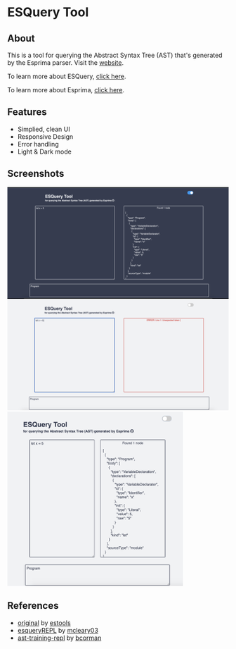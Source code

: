 # ESQuery Tool

## About
This  is a tool for querying the Abstract Syntax Tree (AST) that's generated by the Esprima parser. Visit the <a href="https://natalie-poulson.github.io/ESQuery-tool/">website</a>.

To learn more about ESQuery, <a href="https://github.com/estools/esquery">click here</a>.

To learn more about Esprima, <a href="https://github.com/jquery/esprima">click here</a>.


## Features
* Simplied, clean UI
* Responsive Design
* Error handling 
* Light & Dark mode 

## Screenshots
<img src="./assets/dark.png" alt="screenshot of tool, full screen with dark mode" width="800">

<img src="./assets/error.png" alt="screenshot of tool, full screen with light mode and error" width="800">

<img src="./assets/light.png" alt="screenshot of tool, responsive with light mode" width="400">

## References
* <a href="https://estools.github.io/esquery/">original</a> by <a href="https://github.com/estools">estools</a>
* <a href="https://github.com/mcleary03/esqueryREPL">esqueryREPL</a> by <a href="https://github.com/mcleary03">mcleary03</a>
* <a href="https://github.com/bcorman/esquery-training">ast-training-repl</a> by <a href="https://github.com/bcorman">bcorman</a>

